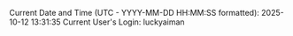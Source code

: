 Current Date and Time (UTC - YYYY-MM-DD HH:MM:SS formatted): 2025-10-12 13:31:35
Current User's Login: luckyaiman
